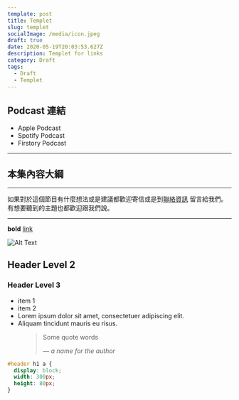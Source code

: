 ```yaml
---
template: post
title: Templet
slug: templet
socialImage: /media/icon.jpeg
draft: true
date: 2020-05-19T20:03:53.627Z
description: Templet for links
category: Draft
tags:
  - Draft
  - Templet
---
```


## Podcast 連結

- Apple Podcast
- Spotify Podcast
- Firstory Podcast

---

## 本集內容大綱

---

如果對於這個節目有什麼想法或是建議都歡迎寄信或是到[聯絡資訊](/pages/contacts) 留言給我們。 有想要聽到的主題也都歡迎跟我們說。

---

**bold** [link](#url)

![Alt Text]()

## Header Level 2

### Header Level 3

- item 1
- item 2
- Lorem ipsum dolor sit amet, consectetuer adipiscing elit.
- Aliquam tincidunt mauris eu risus.

<figure>
	<blockquote>
		<p>Some quote words</p>
		<footer>
			<cite>— a name for the author</cite>
		</footer>
	</blockquote>
</figure>

```css
#header h1 a {
  display: block;
  width: 300px;
  height: 80px;
}
```
